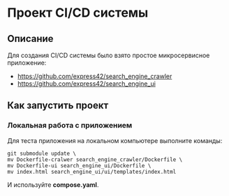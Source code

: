 # Проект CI/CD системы
## Описание
Для создания CI/CD системы было взято простое микросервисное приложение:  
 - https://github.com/express42/search_engine_crawler
 - https://github.com/express42/search_engine_ui

## Как запустить проект
### Локальная работа с приложением
Для теста приложения на локальном компьютере выполните команды:
```
git submodule update \
mv Dockerfile-cralwer search_engine_crawler/Dockerfile \
mv Dockerfile-ui search_engine_ui/Dockerfile \
mv index.html search_engine_ui/ui/templates/index.html
```
И используйте **compose.yaml**.
